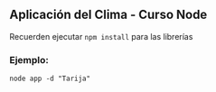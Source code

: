 ## Aplicación del Clima - Curso Node

Recuerden ejecutar `npm install` para las librerías

### Ejemplo:

```
node app -d "Tarija"
```
